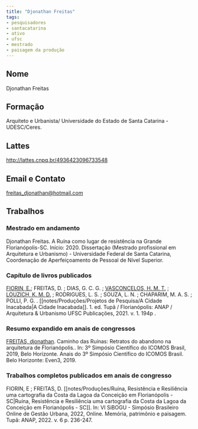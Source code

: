 ```yaml
---
title: "Djonathan Freitas"
tags: 
- pesquisadores
- santacatarina
- ativo
- ufsc
- mestrado
- paisagem da produção
---
```


## Nome
Djonathan Freitas

## Formação
Arquiteto e Urbanista/ Universidade do Estado de Santa Catarina - UDESC/Ceres.

## Lattes
http://lattes.cnpq.br/4936423096733548

## Email e Contato
[freitas_djonathan@hotmail.com](mailto:freitas_djonathan@hotmail.com)

## Trabalhos
 
### Mestrado em andamento 

Djonathan Freitas. A Ruína como lugar de resistência na Grande Florianópolis-SC. Início: 2020. Dissertação (Mestrado profissional em Arquitetura e Urbanismo) - Universidade Federal de Santa Catarina, Coordenação de Aperfeiçoamento de Pessoal de Nível Superior. 
 
### Capítulo de livros publicados

[FIORIN, E.](http://lattes.cnpq.br/5599203800231511); FREITAS, D. ; DIAS, G. C. G. ; [VASCONCELOS, H. M. T.](http://lattes.cnpq.br/1290805936456727) ; [LOUZICH, K. M. D.](http://lattes.cnpq.br/1928482851339357) ; RODRIGUES, L. S. ; SOUZA, L. N. ; CHAPARIM, M. A. S. ; POLLI, P. G. . [[notes/Produções/Projetos de Pesquisa/A Cidade Inacabada|A Cidade Inacabada]]. 1. ed. Tupã / Florianópolis: ANAP / Arquitetura & Urbanismo UFSC Publicações, 2021. v. 1. 194p .

### Resumo expandido em anais de congressos

[FREITAS, djonathan](http://lattes.cnpq.br/4936423096733548). Caminho das Ruínas: Retratos do abandono na arquitetura de Florianópolis.. In: 3º Simpósio Científico do ICOMOS Brasil, 2019, Belo Horizonte. Anais do 3º Simpósio Científico do ICOMOS Brasil. Belo Horizonte: Even3, 2019.

### Trabalhos completos publicados em anais de congresso
FIORIN, E ; FREITAS, D. [[notes/Produções/Ruína, Resistência e Resiliência uma cartografia da Costa da Lagoa da Conceição em Florianópolis - SC|Ruína, Resistência e Resiliência uma cartografia da Costa da Lagoa da Conceição em Florianópolis - SC]]. In: VI SiBOGU - Simpósio Brasileiro Online de Gestão Urbana, 2022, Online. Memória, patrimônio e paisagem. Tupã: ANAP, 2022. v. 6 p. 236-247.
